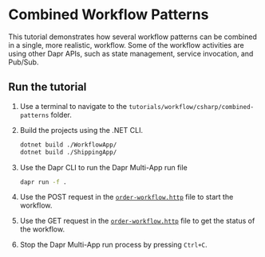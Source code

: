 # Combined Workflow Patterns

This tutorial demonstrates how several workflow patterns can be combined in a single, more realistic, workflow. Some of the workflow activities are using other Dapr APIs, such as state management, service invocation, and Pub/Sub.

## Run the tutorial

1. Use a terminal to navigate to the `tutorials/workflow/csharp/combined-patterns` folder.
2. Build the projects using the .NET CLI.

    ```bash
    dotnet build ./WorkflowApp/
    dotnet build ./ShippingApp/
    ```

3. Use the Dapr CLI to run the Dapr Multi-App run file

    ```bash
    dapr run -f .
    ```

4. Use the POST request in the [`order-workflow.http`](./order-workflow.http) file to start the workflow.
5. Use the GET request in the [`order-workflow.http`](./order-workflow.http) file to get the status of the workflow.
6. Stop the Dapr Multi-App run process by pressing `Ctrl+C`.
